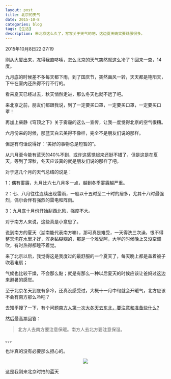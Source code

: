 ```yaml
---
layout: post
title: 北京的天气
date: 2015-10-8
categories: blog
tags: [生活]
description: 来北京这么久了，写写关于天气的吧，这边夏天确实要舒服很多。
---
```


2015年10月8日22:27:19


刚从大厦出来，冻得我直哆嗦，怎么北京的天气突然就这么冷了？回来一查，14度。

九月底的时候差不多每天都下雨，到了国庆节，突然画风一转，天天都是艳阳天，下午在室内还热得不行不行的。

看来夏天已经过去，秋天悄然走进，那么冬天也就不远了吧。

来北京之前，朋友们都跟我说，到了一定要买口罩，一定要买口罩，一定要买口罩！

再加上柴静《穹顶之下》关于雾霾的这么一宣传，让我一度觉得北京的空气很糟。

六月份来的时候，那蓝天白云美得不像样，完全不是朋友们说的那样。

但是有句话说得好：“美好的事物总是短暂的”。

从六月至今能有蓝天的40%不到，或许这感觉起来还挺不错了，但是这是在夏天，等到了深秋，冬天应该真的就是朋友们说的那样了吧。

对于这几个月的天气总结的说是：

1：偶有雾霾，九月比六七八月多一点，越到冬季雾霾越严重。

2：七、八月往往连续出现雷雨，一般以十五时至二十时的居多，尤其十八时最强烈，偶尔会伴有强烈的雷电和阵雨。

3：九月底十月份开始刮西北风，强度不大。

对于南方人来说，这些真是小意思了。

说到南方的夏天（湖南能代表南方嘛），那可真是难受，一天得洗三次澡，恨不得整天泡在水里才好，浑身黏糊糊的，那是一个难受阿，大学的时候晚上又没空调吹，有时热得都睡不着觉。

来了北京以后，我觉得这是我度过的最舒服的一个夏天了，每天晚上都是盖着被子吹着电扇；

气候也比较干燥，不会那么黏；就是有那么一种以后夏天的时候应该让爸妈过这边来避暑的感觉。

至于北京冬天到底有多冷，还真没感受过，大概十一月中旬就会开暖气，北方应该不会有南方那么冷吧？

去知乎搜了一下，有个问题[南方人第一次大冬天去东北，要注意和准备些什么?](http://www.zhihu.com/question/21929644)

然后最高票回答：

>北方人去南方要注意保暖。南方人去北方要注意保湿。

。。。

也许真的没有必要那么担心的。

<center>
   <p><img src="http://img6.douban.com/view/photo/photo/oQliWp9PJBJx97l6W9jPow/x2272994951.jpg" align="center"></p>
</center>
这是我刚来北京时拍的蓝天

